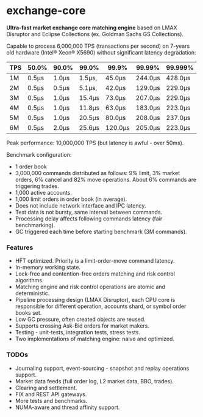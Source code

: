 # exchange-core

**Ultra-fast market exchange core matching engine** based on LMAX Disruptor and Eclipse Collections (ex. Goldman Sachs GS Collections).

Capable to process 6,000,000 TPS (transactions per second) on 7-years old hardware (Intel® Xeon® X5690) without significant latency degradation:

|TPS|50.0%|90.0%|99.0% |99.9%  |99.99% |99.999%|
|---|-----|-----|------|-------|-------|-------|
|1M |0.5µs|1.0µs|1.5µs,|45.0µs |244.0µs|428.0µs|
|2M |0.5µs|0.5µs|5.1µs,|42.0µs |129.0µs|229.0µs|
|3M |0.5µs|1.0µs|15.4µs|73.0µs |207.0µs|229.0µs|
|4M |0.5µs|1.0µs|11.8µs|63.0µs |183.0µs|223.0µs|
|5M |0.5µs|1.0µs|20.5µs|80.0µs |208.0µs|237.0µs|
|6M |0.5µs|2.0µs|25.6µs|120.0µs|205.0µs|223.0µs|

Peak performance: 10,000,000 TPS (but latency is awful - over 50ms).

Benchmark configuration:
- 1 order book
- 3,000,000 commands distributed as follows: 9% limit, 3% market orders, 6% cancel and 82% move operations. About 6% commands are triggering trades.
- 1,000 active accounts.
- 1,000 limit orders in order book (in average).
- Does not include network interface and IPC latency.
- Test data is not bursty, same interval between commands.
- Processing delay affects following commands latency (fair benchmarking).
- GC triggered each time before starting benchmark (3M commands).

### Features
- HFT optimized. Priority is a limit-order-move command latency.
- In-memory working state.
- Lock-free and contention-free orders matching and risk control algorithms.
- Matching engine and risk control operations are atomic and deterministic.
- Pipeline processing design (LMAX Disruptor), each CPU core is responsible for different operation, accounts shard, or symbol order books set.
- Low GC pressure, often created objects are reused.
- Supports crossing Ask-Bid orders for market makers.
- Testing - unit-tests, integration tests, stress tests.
- Two implementations of matching engine: naive and optimized.

### TODOs
- Journaling support, event-sourcing - snapshot and replay operations support.
- Market data feeds (full order log, L2 market data, BBO, trades).
- Clearing and settlement.
- FIX and REST API gateways.
- More tests and benchmarks.
- NUMA-aware and thread affinity support.